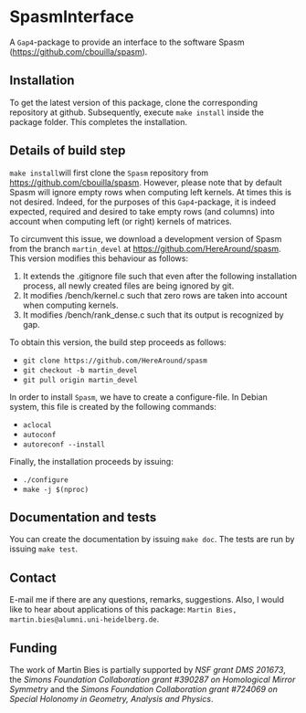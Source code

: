 # SpasmInterface
A `Gap4`-package to provide an interface to the software Spasm (https://github.com/cbouilla/spasm).


## Installation

To get the latest version of this package, clone the corresponding repository at github. Subsequently, execute `make install` inside the package folder. This completes the installation.


## Details of build step

`make install`will first clone the `Spasm` repository from https://github.com/cbouilla/spasm. However, please note that by default Spasm will ignore empty rows when computing left kernels. At times this is not desired. Indeed, for the purposes of this `Gap4`-package, it is indeed expected, required and desired to take empty rows (and columns) into account when computing left (or right) kernels of matrices.

To circumvent this issue, we download a development version of Spasm from the branch `martin_devel` at https://github.com/HereAround/spasm. This version modifies this behaviour as follows:
1. It extends the .gitignore file such that even after the following installation process, all newly created files are being ignored by git.
2. It modifies /bench/kernel.c such that zero rows are taken into account when computing kernels.
3. It modifies /bench/rank_dense.c such that its output is recognized by gap.

To obtain this version, the build step proceeds as follows:
- `git clone https://github.com/HereAround/spasm`
- `git checkout -b martin_devel`
- `git pull origin martin_devel`

In order to install `Spasm`, we have to create a configure-file. In Debian system, this file is created by the following commands:
- `aclocal`
- `autoconf`
- `autoreconf --install`

Finally, the installation proceeds by issuing:
- `./configure`
- `make -j $(nproc)`


## Documentation and tests

You can create the documentation by issuing `make doc`. The tests are run by issuing `make test`.


## Contact

E-mail me if there are any questions, remarks, suggestions. Also, I would like to hear about applications of this package: `Martin Bies, martin.bies@alumni.uni-heidelberg.de`.


## Funding

The work of Martin Bies is partially supported by *NSF grant DMS 201673*, the *Simons Foundation Collaboration grant #390287 on Homological Mirror Symmetry* and the *Simons Foundation Collaboration grant #724069 on Special Holonomy in Geometry, Analysis and Physics*.
